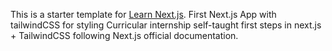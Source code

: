 This is a starter template for [Learn Next.js](https://nextjs.org/learn).
First Next.js App with tailwindCSS for styling 
Curricular internship self-taught first steps in next.js + TailwindCSS following Next.js official documentation.
